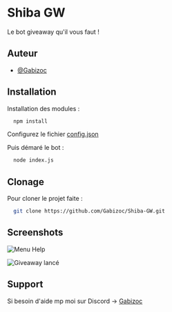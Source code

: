 
# Shiba GW

Le bot giveaway qu'il vous faut !


## Auteur

- [@Gabizoc](https://www.github.com/gabizoc)


## Installation

Installation des modules :

```bash
  npm install
```
Configurez le fichier [config.json](https://github.com/Gabizoc/Shiba-GW/blob/main/config.json)

Puis démaré le bot :
```bash
  node index.js
```
    
## Clonage

Pour cloner le projet faite :

```bash
  git clone https://github.com/Gabizoc/Shiba-GW.git
```


## Screenshots

![Menu Help](https://cdn.discordapp.com/attachments/1226510856796504094/1246512963922169866/image.png?ex=665ca929&is=665b57a9&hm=61d53875ab332d38c32a99cb087d202cdf1316c5b5fbf32cbfcbb054bdec0658&)

![Giveaway lancé](https://cdn.discordapp.com/attachments/1226510856796504094/1246513129471606825/image.png?ex=665ca951&is=665b57d1&hm=c27b70fd9350fa9d68cd0843b12cdc732c740bd7783836b384457b0e13acca48&)
## Support

Si besoin d'aide mp moi sur Discord -> [Gabizoc](https://bento.me/gabizoc)
